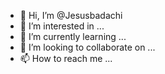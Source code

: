 - 👋 Hi, I’m @Jesusbadachi
- 👀 I’m interested in ...
- 🌱 I’m currently learning ...
- 💞️ I’m looking to collaborate on ...
- 📫 How to reach me ...

<!---
Jesusbadachi/Jesusbadachi is a ✨ special ✨ repository because its `README.md` (this file) appears on your GitHub profile.
You can click the Preview link to take a look at your changes.
--->
